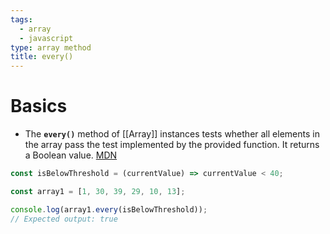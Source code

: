 ```yaml
---
tags:
  - array
  - javascript
type: array method
title: every()
---
```


# Basics
- The **`every()`** method of [[Array]] instances tests whether all elements in the array pass the test implemented by the provided function. It returns a Boolean value. [MDN](https://developer.mozilla.org/en-US/docs/Web/JavaScript/Reference/Global_Objects/Array/every)
```javascript
const isBelowThreshold = (currentValue) => currentValue < 40;

const array1 = [1, 30, 39, 29, 10, 13];

console.log(array1.every(isBelowThreshold));
// Expected output: true
```
